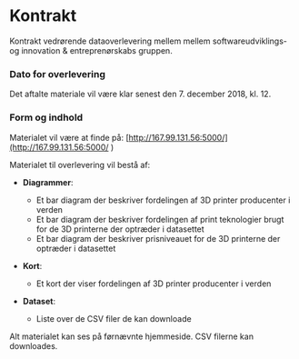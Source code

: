 # Kontrakt 

Kontrakt vedrørende dataoverlevering mellem mellem softwareudviklings- og innovation & entreprenørskabs gruppen.

### Dato for overlevering
Det aftalte materiale vil være klar senest den 7. december 2018, kl. 12.

### Form og indhold

Materialet vil være at finde på:
[http://167.99.131.56:5000/](http://167.99.131.56:5000/ )

Materialet til overlevering vil bestå af: 
* **Diagrammer**:
  * Et bar diagram der beskriver fordelingen af 3D printer producenter i verden
  * Et bar diagram der beskriver fordelingen af print teknologier brugt for de 3D printerne der optræder i datasettet
  * Et bar diagram der beskriver prisniveauet for de 3D printerne der optræder i datasettet
  
* **Kort**: 
  * Et kort der viser fordelingen af 3D printer producenter i verden
  
* **Dataset**:
  * Liste over de CSV filer de kan downloade
  
Alt materialet kan ses på førnævnte hjemmeside. 
CSV filerne kan downloades. 
